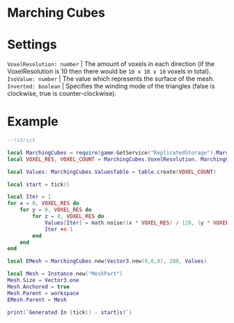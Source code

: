 # Marching Cubes

# Settings
`VoxelResolution: number` | The amount of voxels in each direction (if the VoxelResolution is 10 then there would be `10 x 10 x 10` voxels in total).
`IsoValue: number` | The value which represents the surface of the mesh.
`Inverted: boolean` | Specifies the winding mode of the triangles (false is clockwise, true is counter-clockwise).

# Example

```lua
--!strict

local MarchingCubes = require(game:GetService("ReplicatedStorage").MarchingCubes)
local VOXEL_RES, VOXEL_COUNT = MarchingCubes.VoxelResolution, MarchingCubes.VoxelCount

local Values: MarchingCubes.ValuesTable = table.create(VOXEL_COUNT)

local start = tick()

local Iter = 1
for x = 0, VOXEL_RES do
	for y = 0, VOXEL_RES do
		for z = 0, VOXEL_RES do
			Values[Iter] = math.noise((x * VOXEL_RES) / 128, (y * VOXEL_RES) / 128, (z * VOXEL_RES) / 128)
			Iter += 1
		end
	end
end

local EMesh = MarchingCubes.new(Vector3.new(0,0,0), 200, Values)

local Mesh = Instance.new("MeshPart")
Mesh.Size = Vector3.one
Mesh.Anchored = true
Mesh.Parent = workspace
EMesh.Parent = Mesh

print(`Generated In {tick() - start}s!`)
```
